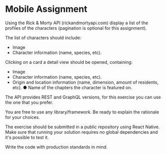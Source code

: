 # Mobile Assignment

Using the Rick & Morty API (rickandmortyapi.com) display a list of the profiles of the characters (pagination is optional for this assignment).


The list of characters should include:

- Image
- Character information (name, species, etc).

Clicking on a card a detail view should be opened, containing:

- Image
- Character information (name, species, etc).
- Origin and location information (name, dimension, amount of residents, etc). ● Name of the chapters the character is featured on.

The API provides REST and GraphQL versions, for this exercise you can use the one that you prefer.


You are free to use any library/framework. Be ready to explain the rationale for your choices.


The exercise should be submitted in a public repository using React Native. Make sure that running your solution requires no global dependencies and it's possible to test it.


Write the code with production standards in mind.